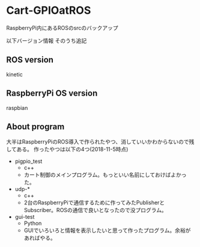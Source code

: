 # Cart-GPIOatROS
RaspberryPi内にあるROSのsrcのバックアップ

以下バージョン情報 そのうち追記
## ROS version
kinetic

## RaspberryPi OS version
raspbian

## About program
大半はRaspberryPiのROS導入で作られたやつ、消していいかわからないので残してある。
作ったやつは以下の4つ(2018-11-5時点)
- pigpio_test
  - c++
  - カート制御のメインプログラム。もっといい名前にしておけばよかった。
- udp-*
  - c++
  - 2台のRaspberryPiで通信するために作ってみたPublisherとSubscriber。ROSの通信で良いとなったので没プログラム。
- gui-test
  - Python
  - GUIでいろいろと情報を表示したいと思って作ったプログラム。余裕があればやる。
  
